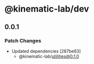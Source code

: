 # @kinematic-lab/dev

## 0.0.1

### Patch Changes

-   Updated dependencies [287be63]
    -   @kinematic-lab/utilities@0.1.0
